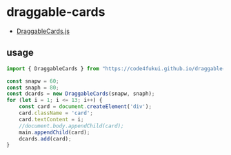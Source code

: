 # draggable-cards

- [DraggableCards.js](https://code4fukui.github.io/draggable-cards/)

## usage

```js
import { DraggableCards } from "https://code4fukui.github.io/draggable-cards/DraggableCards.js";

const snapw = 60;
const snaph = 80;
const dcards = new DraggableCards(snapw, snaph);
for (let i = 1; i <= 13; i++) {
	const card = document.createElement('div');
	card.className = 'card';
	card.textContent = i;
	//document.body.appendChild(card);
	main.appendChild(card);
	dcards.add(card);
}
```
